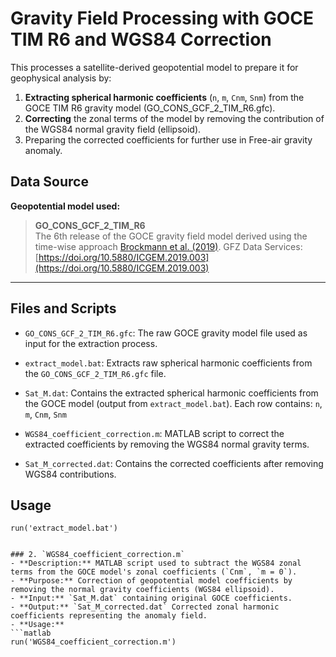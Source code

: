 # Gravity Field Processing with GOCE TIM R6 and WGS84 Correction

This processes a satellite-derived geopotential model to prepare it for geophysical analysis by:

1. **Extracting spherical harmonic coefficients** (`n`, `m`, `Cnm`, `Snm`) from the GOCE TIM R6 gravity model (GO_CONS_GCF_2_TIM_R6.gfc).
2. **Correcting** the zonal terms of the model by removing the contribution of the WGS84 normal gravity field (ellipsoid).
3. Preparing the corrected coefficients for further use in Free-air gravity anomaly.

## Data Source

**Geopotential model used:**

> **GO_CONS_GCF_2_TIM_R6**  
> The 6th release of the GOCE gravity field model derived using the time-wise approach [Brockmann et al. (2019)](https://doi.org/10.5880/ICGEM.2019.003). 
 GFZ Data Services: [https://doi.org/10.5880/ICGEM.2019.003](https://doi.org/10.5880/ICGEM.2019.003)

---

## Files and Scripts

- `GO_CONS_GCF_2_TIM_R6.gfc`: The raw GOCE gravity model file used as input for the extraction process.
- `extract_model.bat`: Extracts raw spherical harmonic coefficients from the `GO_CONS_GCF_2_TIM_R6.gfc` file.
- `Sat_M.dat`: Contains the extracted spherical harmonic coefficients from the GOCE model (output from `extract_model.bat`). Each row contains: `n`, `m`, `Cnm`, `Snm`

- `WGS84_coefficient_correction.m`: MATLAB script to correct the extracted coefficients by removing the WGS84 normal gravity terms.
- `Sat_M_corrected.dat`: Contains the corrected coefficients after removing WGS84 contributions.

## Usage
```Bashscriptt
run('extract_model.bat')


### 2. `WGS84_coefficient_correction.m`
- **Description:** MATLAB script used to subtract the WGS84 zonal terms from the GOCE model's zonal coefficients (`Cnm`, `m = 0`).
- **Purpose:** Correction of geopotential model coefficients by removing the normal gravity coefficients (WGS84 ellipsoid).
- **Input:** `Sat_M.dat` containing original GOCE coefficients.
- **Output:** `Sat_M_corrected.dat` Corrected zonal harmonic coefficients representing the anomaly field.
- **Usage:**
```matlab
run('WGS84_coefficient_correction.m')

